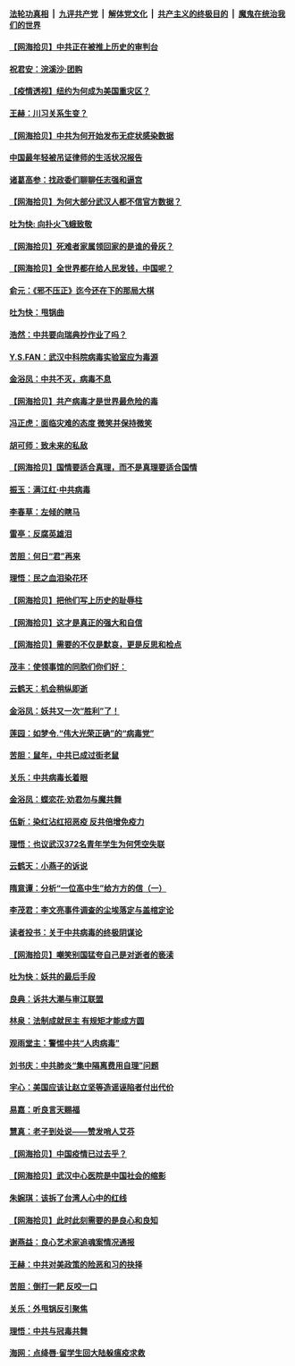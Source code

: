 ####  [法轮功真相](../../../../basic/blob/master/README.md?t=04051031) &nbsp;|&nbsp; [九评共产党](../../../../9ping.md/blob/master/README.md?t=04051031) &nbsp;|&nbsp; [解体党文化](../../../../jtdwh.md/blob/master/README.md?t=04051031)  &nbsp;|&nbsp; [共产主义的终极目的](../../../../gczydzjmd.md/blob/master/README.md?t=04051031) &nbsp;|&nbsp; [魔鬼在统治我们的世界](../../../../mgztzwmdsj.md/blob/master/README.md?t=04051031) 

#### [【网海拾贝】中共正在被推上历史的审判台](../pages/nsc993/n12002620.md?t=04051031) 

#### [祝君安：浣溪沙·团购](../pages/nsc993/n12002413.md?t=04051031) 

#### [【疫情透视】纽约为何成为美国重灾区？](../pages/nsc993/n12001518.md?t=04051031) 

#### [王赫：川习关系生变？](../pages/nsc993/n11999519.md?t=04051031) 

#### [【网海拾贝】中共为何开始发布无症状感染数据](../pages/nsc993/n11997270.md?t=04051031) 

#### [中国最年轻被吊证律师的生活状况报告](../pages/nsc993/n11995095.md?t=04051031) 

#### [诸葛高参：找政委们聊聊任志强和逼宫](../pages/nsc993/n11993193.md?t=04051031) 

#### [【网海拾贝】为何大部分武汉人都不信官方数据？](../pages/nsc993/n11994015.md?t=04051031) 

#### [吐为快: 向扑火飞蛾致敬](../pages/nsc993/n11993324.md?t=04051031) 

#### [【网海拾贝】死难者家属领回家的是谁的骨灰？](../pages/nsc993/n11990938.md?t=04051031) 

#### [【网海拾贝】全世界都在给人民发钱，中国呢？](../pages/nsc993/n11989723.md?t=04051031) 

#### [俞元：《邪不压正》迄今还在下的那局大棋](../pages/nsc993/n11989162.md?t=04051031) 

#### [吐为快：甩锅曲](../pages/nsc993/n11988323.md?t=04051031) 

#### [浩然：中共要向瑞典抄作业了吗？](../pages/nsc993/n11988046.md?t=04051031) 

#### [Y.S.FAN：武汉中科院病毒实验室应为毒源](../pages/nsc993/n11987185.md?t=04051031) 

#### [金浴凤：中共不灭，病毒不息](../pages/nsc993/n11984947.md?t=04051031) 

#### [【网海拾贝】共产病毒才是世界最危险的毒](../pages/nsc993/n11984863.md?t=04051031) 

#### [冯正虎：面临灾难的态度 微笑并保持微笑](../pages/nsc993/n11984764.md?t=04051031) 

#### [胡可师：致未来的私敌](../pages/nsc993/n11984718.md?t=04051031) 

#### [【网海拾贝】国情要适合真理，而不是真理要适合国情](../pages/nsc993/n11982864.md?t=04051031) 

#### [振玉：满江红·中共病毒](../pages/nsc993/n11976805.md?t=04051031) 

#### [李春草：左倾的瞎马](../pages/nsc993/n11976792.md?t=04051031) 

#### [雷亭：反腐英雄泪](../pages/nsc993/n11976283.md?t=04051031) 

#### [苦胆：何日“君”再来](../pages/nsc993/n11976469.md?t=04051031) 

#### [理悟：民之血泪染花环](../pages/nsc993/n11976262.md?t=04051031) 

#### [【网海拾贝】把他们写上历史的耻辱柱](../pages/nsc993/n11975802.md?t=04051031) 

#### [【网海拾贝】这才是真正的强大和自信](../pages/nsc993/n11973195.md?t=04051031) 

#### [【网海拾贝】需要的不仅是默哀，更是反思和检点](../pages/nsc993/n11969417.md?t=04051031) 

#### [茂丰：使领事馆的同胞们你们好：](../pages/nsc993/n11966111.md?t=04051031) 

#### [云鹤天：机会稍纵即逝](../pages/nsc993/n11966095.md?t=04051031) 

#### [金浴凤：妖共又一次“胜利”了！](../pages/nsc993/n11964685.md?t=04051031) 

#### [莲园：如梦令.“伟大光荣正确”的“病毒党”](../pages/nsc993/n11964567.md?t=04051031) 

#### [苦胆：鼠年，中共已成过街老鼠](../pages/nsc993/n11963931.md?t=04051031) 

#### [关乐：中共病毒长着眼](../pages/nsc993/n11963008.md?t=04051031) 

#### [金浴凤：蝶恋花‧劝君勿与魔共舞](../pages/nsc993/n11962977.md?t=04051031) 

#### [伍新：染红沾红招恶疫 反共倍增免疫力](../pages/nsc993/n11962505.md?t=04051031) 

#### [理悟：也议武汉372名青年学生为何凭空失联](../pages/nsc993/n11961013.md?t=04051031) 

#### [云鹤天：小燕子的诉说](../pages/nsc993/n11961006.md?t=04051031) 

#### [隋意谭：分析“一位高中生”给方方的信（一）](../pages/nsc993/n11960992.md?t=04051031) 

#### [李茂君：李文亮事件调查的尘埃落定与盖棺定论](../pages/nsc993/n11960956.md?t=04051031) 

#### [读者投书：关于中共病毒的终极阴谋论](../pages/nsc993/n11960396.md?t=04051031) 

#### [【网海拾贝】嘲笑别国猛夸自己是对逝者的亵渎](../pages/nsc993/n11953787.md?t=04051031) 

#### [吐为快：妖共的最后手段](../pages/nsc993/n11953575.md?t=04051031) 

#### [良典：诉共大潮与审江联盟](../pages/nsc993/n11953551.md?t=04051031) 

#### [林泉：法制成就民主 有规矩才能成方圆](../pages/nsc993/n11953452.md?t=04051031) 

#### [观雨堂主：警惕中共“人肉病毒”](../pages/nsc993/n11951260.md?t=04051031) 

#### [刘书庆：中共肺炎“集中隔离费用自理”问题](../pages/nsc993/n11950783.md?t=04051031) 

#### [宇心：美国应该让赵立坚等造谣诬陷者付出代价](../pages/nsc993/n11950309.md?t=04051031) 

#### [易嘉：听良言天赐福](../pages/nsc993/n11949334.md?t=04051031) 

#### [慧真：老子到处说——赞发哨人艾芬](../pages/nsc993/n11949274.md?t=04051031) 

#### [【网海拾贝】中国疫情已过去乎？](../pages/nsc993/n11949052.md?t=04051031) 

#### [【网海拾贝】武汉中心医院是中国社会的缩影](../pages/nsc993/n11946574.md?t=04051031) 

#### [朱婉琪：该拆了台湾人心中的红线](../pages/nsc993/n11946959.md?t=04051031) 

#### [【网海拾贝】此时此刻需要的是良心和良知](../pages/nsc993/n11945471.md?t=04051031) 

#### [谢燕益：良心艺术家追魂案情况通报](../pages/nsc993/n11945327.md?t=04051031) 

#### [王赫：中共对美政策的险恶和习的抉择](../pages/nsc993/n11944942.md?t=04051031) 

#### [苦胆：倒打一耙 反咬一口](../pages/nsc993/n11944542.md?t=04051031) 

#### [关乐：外甩锅反引聚焦](../pages/nsc993/n11944211.md?t=04051031) 

#### [理悟：中共与冠毒共舞](../pages/nsc993/n11944197.md?t=04051031) 

#### [海网：点绛唇‧留学生回大陆躲瘟疫求救](../pages/nsc993/n11944043.md?t=04051031) 

